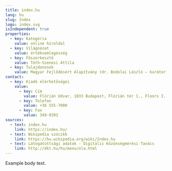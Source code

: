 ```yaml
---
title: index.hu
lang: hu
slug: Index
logo: index.svg
isIndependent: true
properties:
  - key: Kategória
    value: online híroldal
  - key: Világnézet
    value: értéksemlegesség
  - key: Főszerkesztő
    value: Tóth-Szenesi Attila
  - key: Tulajdonosok
    value: Magyar Fejlődésért Alapítvány (dr. Bodolai László – kurátor)
contact:
  - key: Kiadó elérhetőségei
    value:
      - key: Cím
        value: Flórián Udvar, 1033 Budapest, Flórián tér 1., Floors I. and II.
      - key: Telefon
        value: +36 555-7000
      - key: Fax
        value: 349-0393
sources:
  - text: index.hu
    link: https://index.hu/
  - text: Wikipedia szócikk
    link: https://hu.wikipedia.org/wiki/Index.hu
  - text: Látogatottsági adatok - Digitális Közönségmérési Tanács
    link: http://dkt.hu/hu/menu/ola.html
---
```


Example body text.
